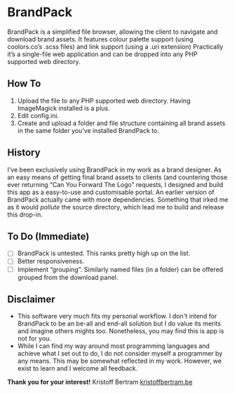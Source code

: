 # BrandPack
BrandPack is a simplified file browser, allowing the client to navigate and download brand assets. It features colour palette support (using coolors.co’s .scss files) and link support (using a .uri extension)
Practically it’s a single-file web application and can be dropped into any PHP supported web directory.

## How To
 1. Upload the file to any PHP supported web directory. Having ImageMagick installed is a plus.
 2. Edit config.ini.
 3. Create and upload a folder and file structure containing all brand assets in the same folder you’ve installed BrandPack to.

## History
I’ve been exclusively using BrandPack in my work as a brand designer. As an easy means of getting final brand assets to clients (and countering those ever returning “Can You Forward The Logo” requests, I designed and build this app as a easy-to-use and customisable portal. An earlier version of BrandPack actually came with more dependencies. Something that irked me as it would *pollute* the source directory, which lead me to build and release this drop-in.

## To Do (Immediate)
 - [ ] BrandPack is untested. This ranks pretty high up on the list.
 - [ ] Better responsiveness.
 - [ ] Implement “grouping”. Similarly named files (in a folder) can be offered grouped from the download panel.

## Disclaimer
 - This software very much fits my personal workflow. I don't intend for BrandPack to be an be-all and end-all solution but I do value its merits and imagine others mights too. Nonetheless, you may find this is app is not for you.
 - While I can find my way around most programming languages and achieve what I set out to do, I do not consider myself a programmer by any means. This may be somewhat reflected in my work. However, we exist to learn and I welcome all feedback.

**Thank you for your interest!**
Kristoff Bertram
[kristoffbertram.be](https://kristoffbertram.be)